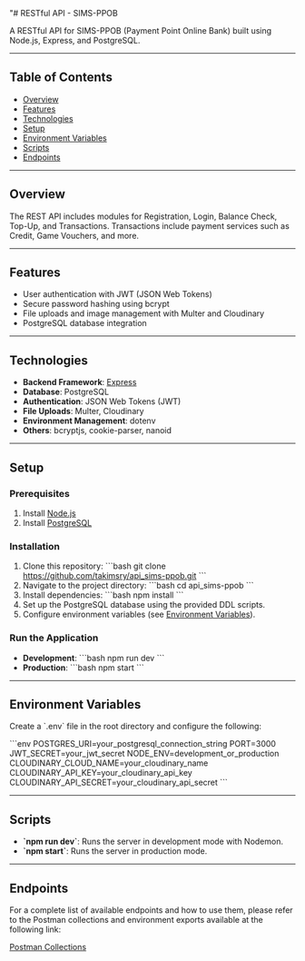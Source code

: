 "# RESTful API - SIMS-PPOB

A RESTful API for SIMS-PPOB (Payment Point Online Bank) built using Node.js, Express, and PostgreSQL.

---

## Table of Contents

- [Overview](#overview)
- [Features](#features)
- [Technologies](#technologies)
- [Setup](#setup)
- [Environment Variables](#environment-variables)
- [Scripts](#scripts)
- [Endpoints](#endpoints)

---

## Overview

The REST API includes modules for Registration, Login, Balance Check, Top-Up, and Transactions. Transactions include payment services such as Credit, Game Vouchers, and more.

---

## Features

- User authentication with JWT (JSON Web Tokens)
- Secure password hashing using bcrypt
- File uploads and image management with Multer and Cloudinary
- PostgreSQL database integration

---

## Technologies

- **Backend Framework**: [Express](https://expressjs.com/)
- **Database**: PostgreSQL
- **Authentication**: JSON Web Tokens (JWT)
- **File Uploads**: Multer, Cloudinary
- **Environment Management**: dotenv
- **Others**: bcryptjs, cookie-parser, nanoid

---

## Setup

### Prerequisites

1. Install [Node.js](https://nodejs.org/)
2. Install [PostgreSQL](https://www.postgresql.org/)

### Installation

1. Clone this repository:
   \`\`\`bash
   git clone https://github.com/takimsry/api_sims-ppob.git
   \`\`\`
2. Navigate to the project directory:
   \`\`\`bash
   cd api_sims-ppob
   \`\`\`
3. Install dependencies:
   \`\`\`bash
   npm install
   \`\`\`
4. Set up the PostgreSQL database using the provided DDL scripts.
5. Configure environment variables (see [Environment Variables](#environment-variables)).

### Run the Application

- **Development**:
  \`\`\`bash
  npm run dev
  \`\`\`
- **Production**:
  \`\`\`bash
  npm start
  \`\`\`

---

## Environment Variables

Create a \`.env\` file in the root directory and configure the following:

\`\`\`env
POSTGRES_URI=your_postgresql_connection_string
PORT=3000
JWT_SECRET=your_jwt_secret
NODE_ENV=development_or_production
CLOUDINARY_CLOUD_NAME=your_cloudinary_name
CLOUDINARY_API_KEY=your_cloudinary_api_key
CLOUDINARY_API_SECRET=your_cloudinary_api_secret
\`\`\`

---

## Scripts

- **\`npm run dev\`**: Runs the server in development mode with Nodemon.
- **\`npm start\`**: Runs the server in production mode.

---

## Endpoints

For a complete list of available endpoints and how to use them, please refer to the Postman collections and environment exports available at the following link:

[Postman Collections](https://github.com/takimsry/nutech_api-sims-ppob/postman)